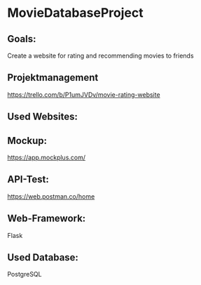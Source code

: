 # MovieDatabaseProject

## Goals:
Create a website for rating and recommending movies to friends

## Projektmanagement
https://trello.com/b/P1umJVDv/movie-rating-website

## Used Websites:

## Mockup:
https://app.mockplus.com/

## API-Test:
https://web.postman.co/home

## Web-Framework:
Flask

## Used Database:
PostgreSQL


